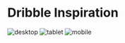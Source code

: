 # Dribble Inspiration
![desktop](https://user-images.githubusercontent.com/50293190/126563150-7ffd510e-b0f9-4ec6-90aa-1dd833e89d2c.png)
![tablet](https://user-images.githubusercontent.com/50293190/126563157-77f46080-c01d-404e-85aa-f5e4e6f50276.png)
![mobile](https://user-images.githubusercontent.com/50293190/126563160-a2dfd46e-d5d1-4442-950e-1b14cf47d1af.png)
